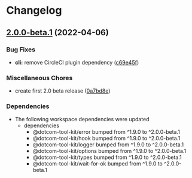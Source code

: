 # Changelog

## [2.0.0-beta.1](https://github.com/Financial-Times/dotcom-tool-kit/compare/dotcom-tool-kit-v1.9.0...dotcom-tool-kit-v2.0.0-beta.1) (2022-04-06)


### Bug Fixes

* **cli:** remove CircleCI plugin dependency ([c69e45f](https://github.com/Financial-Times/dotcom-tool-kit/commit/c69e45f39de1b215e33188db72c670899e48fe6c))


### Miscellaneous Chores

* create first 2.0 beta release ([0a7bd8e](https://github.com/Financial-Times/dotcom-tool-kit/commit/0a7bd8e30f4cef43f93fe1b098c6fad94607d098))


### Dependencies

* The following workspace dependencies were updated
  * dependencies
    * @dotcom-tool-kit/error bumped from ^1.9.0 to ^2.0.0-beta.1
    * @dotcom-tool-kit/hook bumped from ^1.9.0 to ^2.0.0-beta.1
    * @dotcom-tool-kit/logger bumped from ^1.9.0 to ^2.0.0-beta.1
    * @dotcom-tool-kit/options bumped from ^1.9.0 to ^2.0.0-beta.1
    * @dotcom-tool-kit/types bumped from ^1.9.0 to ^2.0.0-beta.1
    * @dotcom-tool-kit/wait-for-ok bumped from ^1.9.0 to ^2.0.0-beta.1
